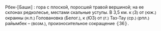 ---
---

Рбек-⟦Баши⟧
: гора с плоской, поросшей травой вершиной; на ее склонах редколесье, местами скальные уступы. В 3,5 км. к ⦅З⦆ от ⦅юж.⦆ окраины ⦅н.п.⦆ Головановка ⦅Белог.⦆, к ⦅ЮЗ⦆ от ⦅г.⦆ Таз-Тау ⦅ср.⦆ ⦅рпл.⦆ райымбек –  ⦅возм.⦆, произносительное сокращение ⦃З6⦄.
